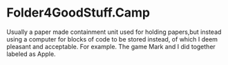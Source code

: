 # Folder4GoodStuff.Camp
Usually a paper made containment unit used for holding papers,but instead using a computer for blocks of code to be stored instead, 
of which I deem pleasant and acceptable.
For example. The game Mark and I did together labeled as Apple.
